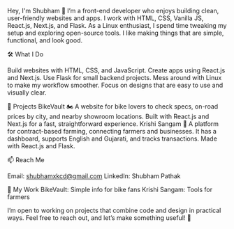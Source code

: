 Hey, I'm Shubham 👋
I’m a front-end developer who enjoys building clean, user-friendly websites and apps. I work with HTML, CSS, Vanilla JS, React.js, Next.js, and Flask. As a Linux enthusiast, I spend time tweaking my setup and exploring open-source tools. I like making things that are simple, functional, and look good.

🛠️ What I Do

Build websites with HTML, CSS, and JavaScript.
Create apps using React.js and Next.js.
Use Flask for small backend projects.
Mess around with Linux to make my workflow smoother.
Focus on designs that are easy to use and visually clear.


🌟 Projects
BikeVault 🏍️
A website for bike lovers to check specs, on-road prices by city, and nearby showroom locations. Built with React.js and Next.js for a fast, straightforward experience.
Krishi Sangam 🌾
A platform for contract-based farming, connecting farmers and businesses. It has a dashboard, supports English and Gujarati, and tracks transactions. Made with React.js and Flask.

📫 Reach Me

Email: shubhamxkcd@gmail.com
LinkedIn: Shubham Pathak


📸 My Work
BikeVault: Simple info for bike fans
Krishi Sangam: Tools for farmers

I’m open to working on projects that combine code and design in practical ways. Feel free to reach out, and let’s make something useful! 🌱



<!---
shubham-pathak1/shubham-pathak1 is a ✨ special ✨ repository because its `README.md` (this file) appears on your GitHub profile.
You can click the Preview link to take a look at your changes.
--->
